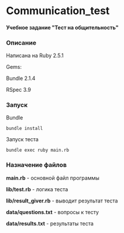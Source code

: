 # Communication_test
#### Учебное задание "Тест на общительность"

### Описание

Написана на Ruby 2.5.1

Gems:

Bundle 2.1.4

RSpec 3.9

### Запуск

Bundle

````
bundle install
````

Запуск теста

````
bundle exec ruby main.rb
````

### Назначение файлов

**main.rb** - основной файл программы

**lib/test.rb** - логика теста

**lib/result_giver.rb** - выводит результат теста

**data/questions.txt** - вопросы к тесту

**data/results.txt** - результаты теста
